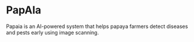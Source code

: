 # PapAIa
Papaia is an AI-powered system that helps papaya farmers detect diseases and pests early using image scanning.
